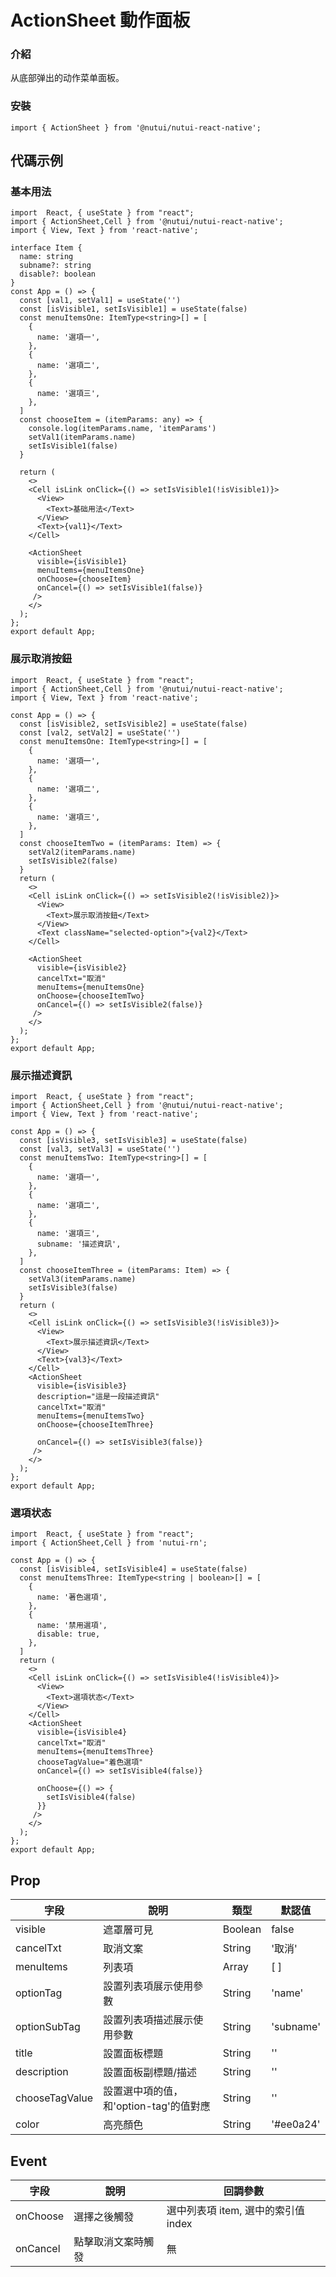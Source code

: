# ActionSheet 動作面板

### 介紹

从底部弹出的动作菜单面板。

### 安裝

```SnackPlayer
import { ActionSheet } from '@nutui/nutui-react-native';
```

## 代碼示例

### 基本用法

```SnackPlayer
import  React, { useState } from "react";
import { ActionSheet,Cell } from '@nutui/nutui-react-native';
import { View, Text } from 'react-native';

interface Item {
  name: string
  subname?: string
  disable?: boolean
}
const App = () => {
  const [val1, setVal1] = useState('')
  const [isVisible1, setIsVisible1] = useState(false)
  const menuItemsOne: ItemType<string>[] = [
    {
      name: '選項一',
    },
    {
      name: '選項二',
    },
    {
      name: '選項三',
    },
  ]
  const chooseItem = (itemParams: any) => {
    console.log(itemParams.name, 'itemParams')
    setVal1(itemParams.name)
    setIsVisible1(false)
  }

  return (
    <>
    <Cell isLink onClick={() => setIsVisible1(!isVisible1)}>
      <View>
        <Text>基础用法</Text>
      </View>
      <Text>{val1}</Text>
    </Cell>

    <ActionSheet
      visible={isVisible1}
      menuItems={menuItemsOne}
      onChoose={chooseItem}
      onCancel={() => setIsVisible1(false)}
     />
    </>
  );
};
export default App;

```

### 展示取消按鈕

```SnackPlayer
import  React, { useState } from "react";
import { ActionSheet,Cell } from '@nutui/nutui-react-native';
import { View, Text } from 'react-native';

const App = () => {
  const [isVisible2, setIsVisible2] = useState(false)
  const [val2, setVal2] = useState('')
  const menuItemsOne: ItemType<string>[] = [
    {
      name: '選項一',
    },
    {
      name: '選項二',
    },
    {
      name: '選項三',
    },
  ]
  const chooseItemTwo = (itemParams: Item) => {
    setVal2(itemParams.name)
    setIsVisible2(false)
  }
  return (
    <>
    <Cell isLink onClick={() => setIsVisible2(!isVisible2)}>
      <View>
        <Text>展示取消按鈕</Text>
      </View>
      <Text className="selected-option">{val2}</Text>
    </Cell>

    <ActionSheet
      visible={isVisible2}
      cancelTxt="取消"
      menuItems={menuItemsOne}
      onChoose={chooseItemTwo}
      onCancel={() => setIsVisible2(false)}
     />
    </>
  );
};
export default App;

```

### 展示描述資訊

```SnackPlayer
import  React, { useState } from "react";
import { ActionSheet,Cell } from '@nutui/nutui-react-native';
import { View, Text } from 'react-native';

const App = () => {
  const [isVisible3, setIsVisible3] = useState(false)
  const [val3, setVal3] = useState('')
  const menuItemsTwo: ItemType<string>[] = [
    {
      name: '選項一',
    },
    {
      name: '選項二',
    },
    {
      name: '選項三',
      subname: '描述資訊',
    },
  ]
  const chooseItemThree = (itemParams: Item) => {
    setVal3(itemParams.name)
    setIsVisible3(false)
  }
  return (
    <>
    <Cell isLink onClick={() => setIsVisible3(!isVisible3)}>
      <View>
        <Text>展示描述資訊</Text>
      </View>
      <Text>{val3}</Text>
    </Cell>
    <ActionSheet
      visible={isVisible3}
      description="這是一段描述資訊"
      cancelTxt="取消"
      menuItems={menuItemsTwo}
      onChoose={chooseItemThree}

      onCancel={() => setIsVisible3(false)}
     />
    </>
  );
};
export default App;

```

### 選項状态

```SnackPlayer
import  React, { useState } from "react";
import { ActionSheet,Cell } from 'nutui-rn';

const App = () => {
  const [isVisible4, setIsVisible4] = useState(false)
  const menuItemsThree: ItemType<string | boolean>[] = [
    {
      name: '著色選項',
    },
    {
      name: '禁用選項',
      disable: true,
    },
  ]
  return (
    <>
    <Cell isLink onClick={() => setIsVisible4(!isVisible4)}>
      <View>
        <Text>選項状态</Text>
      </View>
    </Cell>
    <ActionSheet
      visible={isVisible4}
      cancelTxt="取消"
      menuItems={menuItemsThree}
      chooseTagValue="着色選項"
      onCancel={() => setIsVisible4(false)}

      onChoose={() => {
        setIsVisible4(false)
      }}
     />
    </>
  );
};
export default App;

```

## Prop

| 字段           | 說明                                   | 類型    | 默認值    |
| -------------- | -------------------------------------- | ------- | --------- |
| visible        | 遮罩層可見                             | Boolean | false     |
| cancelTxt      | 取消文案                               | String  | '取消'    |
| menuItems      | 列表項                                 | Array   | [ ]       |
| optionTag      | 設置列表項展示使用參數                 | String  | 'name'    |
| optionSubTag   | 設置列表項描述展示使用參數             | String  | 'subname' |
| title          | 設置面板標題                           | String  | ''        |
| description    | 設置面板副標題/描述                    | String  | ''        |
| chooseTagValue | 設置選中項的值，和'option-tag'的值對應 | String  | ''        |
| color          | 高亮顏色                               | String  | '#ee0a24' |

## Event

| 字段             | 說明               | 回調參數                            |
| ---------------- | ------------------ | ----------------------------------- |
| onChoose | 選擇之後觸發       | 選中列表項 item, 選中的索引值 index |
| onCancel | 點擊取消文案時觸發 | 無                                  |
